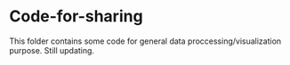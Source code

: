 # Code-for-sharing

This folder contains some code for general data proccessing/visualization purpose. 
Still updating. 
